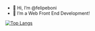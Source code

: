- 👋 Hi, I’m @felipeboni
- 👀 I’m a Web Front End Development!

[![Top Langs](https://github-readme-stats.vercel.app/api/top-langs/?username=felipeboni&langs_count=5)](https://github.com/anuraghazra/github-readme-stats)

<!---
felipeboni/felipeboni is a ✨ special ✨ repository because its `README.md` (this file) appears on your GitHub profile.
You can click the Preview link to take a look at your changes.
--->
